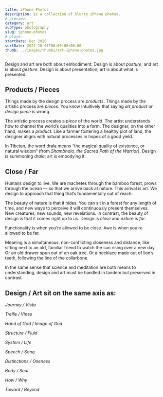 ```yaml
---
title: iPhone Photos
description: is a collection of blurry iPhone photos.
# preview:
category: art
subType: photography
slug: iphone-photos
# place:
startDate: Dec 2020
sortDate: 2022-10-01T00:00:00+00:00
thumb: ../images/thumbs/art-iphone-photos.jpg
---
```


Design and art are both about embodiment. Design is about _posture_, and art is about _gesture_. Design is about presentation, art is about what is presented.

## Products / Pieces

Things made by the design process are _products_. Things made by the artistic process are _pieces_. You know intuitively that saying _art product_ or _design piece_ is wrong.

The artistic process creates a _piece_ of the world. The artist understands how to channel the world’s qualities into a form. The designer, on the other hand, makes a _product_. Like a farmer fostering a healthy plot of land, the designer aligns with natural processes in hopes of a good yield.

In Tibetan, the word drala means “the magical quality of existence, or natural wisdom” (from _Shambhala, the Sacred Path of the Warrior_). Design is summoning _drala_; art is embodying it.

## Close / Far

Humans design to live. We are machetes through the bamboo forest, prows through the ocean — so that we arrive back at nature. This arrival is art. We design to approach that thing that’s fundamentally out of reach.

The beauty of nature is that it hides. You can sit in a forest for any length of time, and new ways to perceive it will continuously present themselves. New creatures, new sounds, new revelations. In contrast, the beauty of design is that it comes right up to us. Design is _close_ and nature is _far_.

Functionality is when you’re allowed to be close. Awe is when you’re allowed to be far.

Meaning is a simultaneous, non-conflicting closeness and distance, like sitting next to an old, familiar friend to watch the sun rising over a new day. Or an old drawer spun out of an oak tree. Or a necklace made out of lion’s teeth, following the line of the collarbone.

In the same sense that science and meditation are both means to understanding, design and art must be handled in tandem but preserved in contrast.

## Design / Art sit on the same axis as:

_Journey / Vista_

_Trellis / Vines_

_Hand of God / Image of God_

_Structure / Fluid_

_System / Life_

_Speech / Song_

_Distinctions / Oneness_

_Body / Soul_

_How / Why_

_Toward / Beyond_
